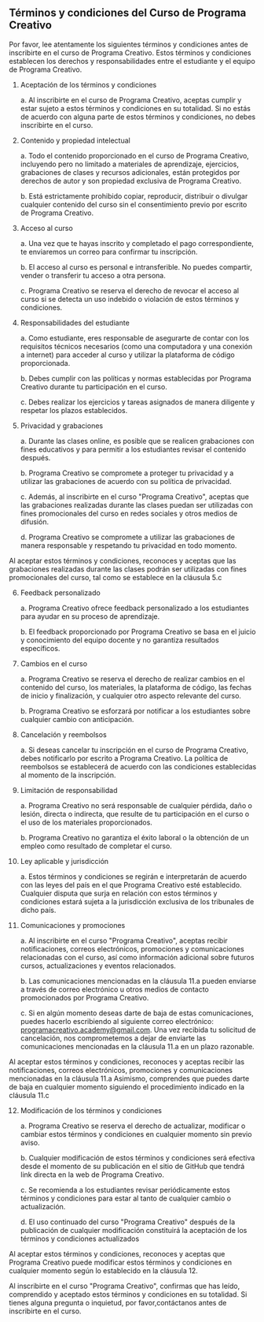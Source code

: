 ## Términos y condiciones del Curso de Programa Creativo

Por favor, lee atentamente los siguientes términos y condiciones antes de inscribirte en el curso de Programa Creativo. Estos términos y condiciones establecen los derechos y responsabilidades entre el estudiante y el equipo de Programa Creativo.

1. Aceptación de los términos y condiciones
    
    a. Al inscribirte en el curso de Programa Creativo, aceptas cumplir y estar sujeto a estos términos y condiciones en su totalidad. Si no estás de acuerdo con alguna parte de estos términos y condiciones, no debes inscribirte en el curso.

2. Contenido y propiedad intelectual

    a. Todo el contenido proporcionado en el curso de Programa Creativo, incluyendo pero no limitado a materiales de aprendizaje, ejercicios, grabaciones de clases y recursos adicionales, están protegidos por derechos de autor y son propiedad exclusiva de Programa Creativo.
     
    b. Está estrictamente prohibido copiar, reproducir, distribuir o divulgar cualquier contenido del curso sin el consentimiento previo por escrito de Programa Creativo.

3. Acceso al curso

    a. Una vez que te hayas inscrito y completado el pago correspondiente, te enviaremos un correo para confirmar tu inscripción.

    b. El acceso al curso es personal e intransferible. No puedes compartir, vender o transferir tu acceso a otra persona.

    c. Programa Creativo se reserva el derecho de revocar el acceso al curso si se detecta un uso indebido o violación de estos términos y condiciones.

4. Responsabilidades del estudiante

    a. Como estudiante, eres responsable de asegurarte de contar con los requisitos técnicos necesarios (como una computadora y una conexión a internet) para acceder al curso y utilizar la plataforma de código proporcionada.
    
    b. Debes cumplir con las políticas y normas establecidas por Programa Creativo durante tu participación en el curso.
    
    c. Debes realizar los ejercicios y tareas asignados de manera diligente y respetar los plazos establecidos.

5. Privacidad y grabaciones

    a. Durante las clases online, es posible que se realicen grabaciones con fines educativos y para permitir a los estudiantes revisar el contenido después.

    b. Programa Creativo se compromete a proteger tu privacidad y a utilizar las grabaciones de acuerdo con su política de privacidad.

    c. Además, al inscribirte en el curso "Programa Creativo", aceptas que las grabaciones realizadas durante las clases puedan ser utilizadas con fines promocionales del curso en redes sociales y otros medios de difusión.

    d. Programa Creativo se compromete a utilizar las grabaciones de manera responsable y respetando tu privacidad en todo momento.

Al aceptar estos términos y condiciones, reconoces y aceptas que las grabaciones realizadas durante las clases podrán ser utilizadas con fines promocionales del curso, tal como se establece en la cláusula 5.c

6. Feedback personalizado

    a. Programa Creativo ofrece feedback personalizado a los estudiantes para ayudar en su proceso de aprendizaje.
    
    b. El feedback proporcionado por Programa Creativo se basa en el juicio y conocimiento del equipo docente y no garantiza resultados específicos.

7. Cambios en el curso

    a. Programa Creativo se reserva el derecho de realizar cambios en el contenido del curso, los materiales, la plataforma de código, las fechas de inicio y finalización, y cualquier otro aspecto relevante del curso.
    
    b. Programa Creativo se esforzará por notificar a los estudiantes sobre cualquier cambio con anticipación.

8. Cancelación y reembolsos

    a. Si deseas cancelar tu inscripción en el curso de Programa Creativo, debes notificarlo por escrito a Programa Creativo. La política de reembolsos se establecerá de acuerdo con las condiciones establecidas al momento de la inscripción.

9. Limitación de responsabilidad

    a. Programa Creativo no será responsable de cualquier pérdida, daño o lesión, directa o indirecta, que resulte de tu participación en el curso o el uso de los materiales proporcionados.
    
    b. Programa Creativo no garantiza el éxito laboral o la obtención de un empleo como resultado de completar el curso.

10. Ley aplicable y jurisdicción
    
    a. Estos términos y condiciones se regirán e interpretarán de acuerdo con las leyes del país en el que Programa Creativo esté establecido. Cualquier disputa que surja en relación con estos términos y condiciones estará sujeta a la jurisdicción exclusiva de los tribunales de dicho país.
    
11. Comunicaciones y promociones
    
    a. Al inscribirte en el curso "Programa Creativo", aceptas recibir notificaciones, correos electrónicos, promociones y comunicaciones relacionadas con el curso, así como información adicional sobre futuros cursos, actualizaciones y eventos relacionados.
    
    b. Las comunicaciones mencionadas en la cláusula 11.a pueden enviarse a través de correo electrónico u otros medios de contacto promocionados por Programa Creativo.

    c. Si en algún momento deseas darte de baja de estas comunicaciones, puedes hacerlo escribiendo al siguiente correo electrónico: programacreativo.academy@gmail.com. Una vez recibida tu solicitud de cancelación, nos comprometemos a dejar de enviarte las comunicaciones mencionadas en la cláusula 11.a en un plazo razonable.

Al aceptar estos términos y condiciones, reconoces y aceptas recibir las notificaciones, correos electrónicos, promociones y comunicaciones mencionadas en la cláusula 11.a Asimismo, comprendes que puedes darte de baja en cualquier momento siguiendo el procedimiento indicado en la cláusula 11.c

12. Modificación de los términos y condiciones
    
    a. Programa Creativo se reserva el derecho de actualizar, modificar o cambiar estos términos y condiciones en cualquier momento sin previo aviso.

    b. Cualquier modificación de estos términos y condiciones será efectiva desde el momento de su publicación en el sitio de GitHub que tendrá link directa en la web de Programa Creativo.

    c. Se recomienda a los estudiantes revisar periódicamente estos términos y condiciones para estar al tanto de cualquier cambio o actualización.

    d. El uso continuado del curso "Programa Creativo" después de la publicación de cualquier modificación constituirá la aceptación de los términos y condiciones actualizados

Al aceptar estos términos y condiciones, reconoces y aceptas que Programa Creativo puede modificar estos términos y condiciones en cualquier momento según lo establecido en la cláusula 12.

Al inscribirte en el curso "Programa Creativo", confirmas que has leído, comprendido y aceptado estos términos y condiciones en su totalidad. Si tienes alguna pregunta o inquietud, por favor,contáctanos antes de inscribirte en el curso.